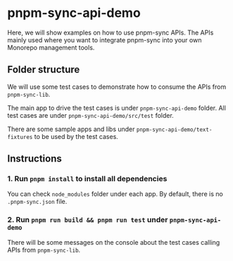 # pnpm-sync-api-demo

Here, we will show examples on how to use pnpm-sync APIs. The APIs mainly used where you want to integrate pnpm-sync into your own Monorepo management tools. 

## Folder structure

We will use some test cases to demonstrate how to consume the APIs from `pnpm-sync-lib`.

The main app to drive the test cases is under `pnpm-sync-api-demo` folder. All test cases are under `pnpm-sync-api-demo/src/test` folder.

There are some sample apps and libs under `pnpm-sync-api-demo/text-fixtures` to be used by the test cases. 

## Instructions

### 1. Run `pnpm install` to install all dependencies

You can check `node_modules` folder under each app. By default, there is no `.pnpm-sync.json` file. 

### 2. Run `pnpm run build && pnpm run test` under `pnpm-sync-api-demo`

There will be some messages on the console about the test cases calling APIs from `pnpm-sync-lib`.

